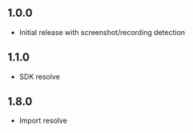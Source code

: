 ## 1.0.0
- Initial release with screenshot/recording detection

## 1.1.0
- SDK resolve

## 1.8.0
- Import resolve

